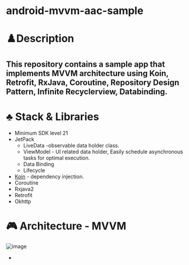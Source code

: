 # android-mvvm-aac-sample

# ♟️Description

## This repository contains a sample app that implements MVVM architecture using Koin, Retrofit, RxJava, Coroutine, Repository Design Pattern, Infinite Recyclerview, Databinding.

# ♣️ Stack & Libraries

- Minimum SDK level 21
- JetPack
    - LiveData -observable data holder class.
    - ViewModel - UI related data holder, Easily schedule asynchronous tasks for optimal execution.
    - Data Binding
    - Lifecycle
- [Koin](https://github.com/InsertKoinIO/koin) - dependency injection.
- Coroutine
- Rxjava2
- Retrofit
- Okhttp

# 🎮 Architecture - MVVM

![image](https://user-images.githubusercontent.com/45057493/103400930-429baa00-4b8a-11eb-85dc-c05cf30c7c39.png)

-
